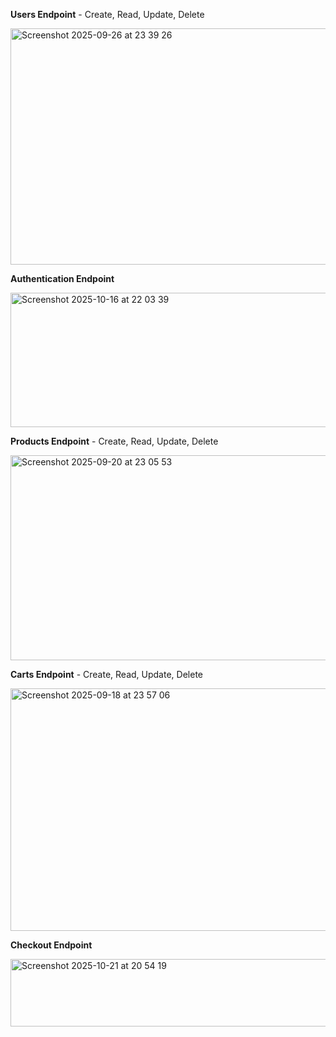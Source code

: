 **Users Endpoint** - Create, Read, Update, Delete

<img width="1417" height="378" alt="Screenshot 2025-09-26 at 23 39 26" src="https://github.com/user-attachments/assets/4d6919ce-ae4b-4db5-9fd2-8eb4c3aaaa65" />

**Authentication Endpoint** 

<img width="1420" height="215" alt="Screenshot 2025-10-16 at 22 03 39" src="https://github.com/user-attachments/assets/cc78b4ae-4f2e-41b4-83e9-faff7a7c698a" />

**Products Endpoint** - Create, Read, Update, Delete

<img width="1423" height="328" alt="Screenshot 2025-09-20 at 23 05 53" src="https://github.com/user-attachments/assets/70402f02-3330-4e5c-9c6a-eea506d8b3f1" />

**Carts Endpoint** - Create, Read, Update, Delete

<img width="1422" height="388" alt="Screenshot 2025-09-18 at 23 57 06" src="https://github.com/user-attachments/assets/18e5050f-8683-494f-85ee-6b9ec080a710" />

**Checkout Endpoint** 

<img width="1418" height="108" alt="Screenshot 2025-10-21 at 20 54 19" src="https://github.com/user-attachments/assets/a52fdecd-1bb8-4c3f-a97e-0dd225cde6df" />

